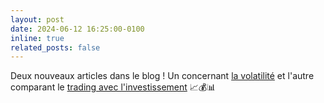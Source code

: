 ```yaml
---
layout: post
date: 2024-06-12 16:25:00-0100
inline: true
related_posts: false
---
```


Deux nouveaux articles dans le blog ! Un concernant [la volatilité](/blog/2024/volatilite/) et l'autre comparant le [trading avec l'investissement](/blog/2024/trading-vs-investir/) 📈💰📊

